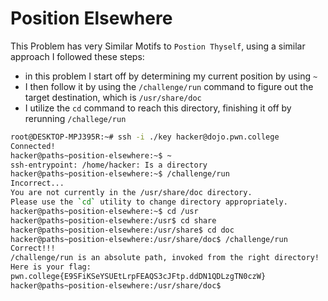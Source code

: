 # Position Elsewhere

This Problem has very Similar Motifs to `Postion Thyself`, using a similar approach I followed these steps:

- in this problem I start off by determining my current position by using `~`
- I then follow it by using the `/challenge/run` command to figure out the target destination, which is `/usr/share/doc`
- I utilize the `cd` command to reach this directory, finishing it off by rerunning `/challege/run`




```bash
root@DESKTOP-MPJ395R:~# ssh -i ./key hacker@dojo.pwn.college
Connected!
hacker@paths~position-elsewhere:~$ ~
ssh-entrypoint: /home/hacker: Is a directory
hacker@paths~position-elsewhere:~$ /challenge/run
Incorrect...
You are not currently in the /usr/share/doc directory.
Please use the `cd` utility to change directory appropriately.
hacker@paths~position-elsewhere:~$ cd /usr
hacker@paths~position-elsewhere:/usr$ cd share
hacker@paths~position-elsewhere:/usr/share$ cd doc
hacker@paths~position-elsewhere:/usr/share/doc$ /challenge/run
Correct!!!
/challenge/run is an absolute path, invoked from the right directory!
Here is your flag:
pwn.college{E9SFiKSeYSUEtLrpFEAQS3cJFtp.ddDN1QDLzgTN0czW}
hacker@paths~position-elsewhere:/usr/share/doc$
```
